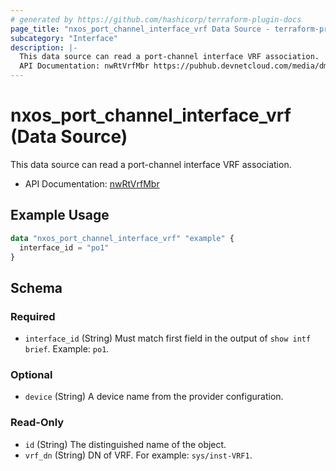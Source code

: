 ```yaml
---
# generated by https://github.com/hashicorp/terraform-plugin-docs
page_title: "nxos_port_channel_interface_vrf Data Source - terraform-provider-nxos"
subcategory: "Interface"
description: |-
  This data source can read a port-channel interface VRF association.
  API Documentation: nwRtVrfMbr https://pubhub.devnetcloud.com/media/dme-docs-10-2-2/docs/Routing%20and%20Forwarding/nw:RtVrfMbr/
---
```


# nxos_port_channel_interface_vrf (Data Source)

This data source can read a port-channel interface VRF association.

- API Documentation: [nwRtVrfMbr](https://pubhub.devnetcloud.com/media/dme-docs-10-2-2/docs/Routing%20and%20Forwarding/nw:RtVrfMbr/)

## Example Usage

```terraform
data "nxos_port_channel_interface_vrf" "example" {
  interface_id = "po1"
}
```

<!-- schema generated by tfplugindocs -->
## Schema

### Required

- `interface_id` (String) Must match first field in the output of `show intf brief`. Example: `po1`.

### Optional

- `device` (String) A device name from the provider configuration.

### Read-Only

- `id` (String) The distinguished name of the object.
- `vrf_dn` (String) DN of VRF. For example: `sys/inst-VRF1`.
